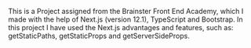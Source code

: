 This is a Project assigned from the Brainster Front End Academy, which I made with the help of Next.js (version 12.1), TypeScript and Bootstrap.
In this project I have used the Next.js advantages and features, such as: getStaticPaths, getStaticProps and getServerSideProps.